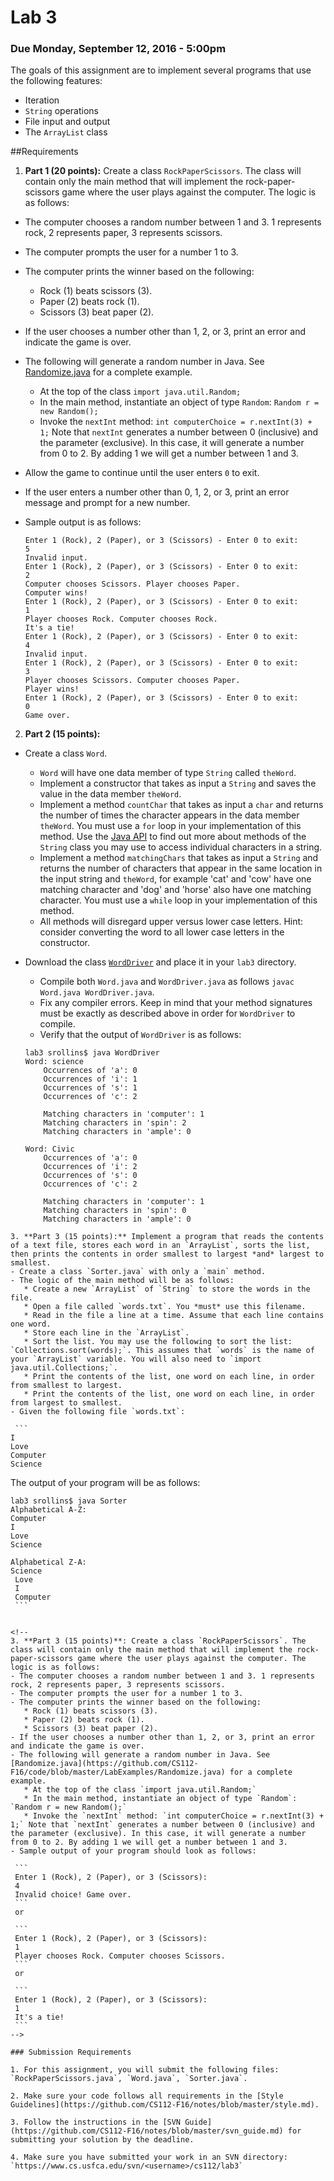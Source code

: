 Lab 3
=====

### Due Monday, September 12, 2016 - 5:00pm

The goals of this assignment are to implement several programs that use the following features:

- Iteration
- `String` operations
- File input and output
- The `ArrayList` class

##Requirements
1. **Part 1 (20 points):** Create a class `RockPaperScissors`. The class will contain only the main method that will implement the rock-paper-scissors game where the user plays against the computer. The logic is as follows:
  - The computer chooses a random number between 1 and 3. 1 represents rock, 2 represents paper, 3 represents scissors.
  - The computer prompts the user for a number 1 to 3.
  - The computer prints the winner based on the following:
      * Rock (1) beats scissors (3).
      * Paper (2) beats rock (1).
      * Scissors (3) beat paper (2).
  - If the user chooses a number other than 1, 2, or 3, print an error and indicate the game is over.
  - The following will generate a random number in Java. See [Randomize.java](https://github.com/CS112-F16/code/blob/master/LabExamples/Randomize.java) for a complete example.
      * At the top of the class `import java.util.Random;`
      * In the main method, instantiate an object of type `Random`: `Random r = new Random();`
      * Invoke the `nextInt` method: `int computerChoice = r.nextInt(3) + 1;` Note that `nextInt` generates a number between 0 (inclusive) and the parameter (exclusive). In this case, it will generate a number from 0 to 2. By adding 1 we will get a number between 1 and 3.
  - Allow the game to continue until the user enters `0` to exit.
  - If the user enters a number other than 0, 1, 2, or 3, print an error message and prompt for a new number.
  - Sample output is as follows:
	
	```
	Enter 1 (Rock), 2 (Paper), or 3 (Scissors) - Enter 0 to exit:
	5
	Invalid input.
	Enter 1 (Rock), 2 (Paper), or 3 (Scissors) - Enter 0 to exit:
	2
	Computer chooses Scissors. Player chooses Paper.
	Computer wins!
	Enter 1 (Rock), 2 (Paper), or 3 (Scissors) - Enter 0 to exit:
	1
	Player chooses Rock. Computer chooses Rock.
	It's a tie!
	Enter 1 (Rock), 2 (Paper), or 3 (Scissors) - Enter 0 to exit:
	4
	Invalid input.
	Enter 1 (Rock), 2 (Paper), or 3 (Scissors) - Enter 0 to exit:
	3
	Player chooses Scissors. Computer chooses Paper.
	Player wins!
	Enter 1 (Rock), 2 (Paper), or 3 (Scissors) - Enter 0 to exit:
	0
	Game over.
	
	```
 
2. **Part 2 (15 points):**
  - Create a class `Word`.
      * `Word` will have one data member of type `String` called `theWord`.
      * Implement a constructor that takes as input a `String` and saves the value in the data member `theWord`.
      * Implement a method `countChar` that takes as input a `char` and returns the number of times the character appears in the data member `theWord`.  You must use a `for` loop in your implementation of this method. Use the [Java API](https://docs.oracle.com/javase/8/docs/api/java/lang/String.html) to find out more about methods of the `String` class you may use to access individual characters in a string.
      * Implement a method `matchingChars` that takes as input a `String` and returns the number of characters that appear in the same location in the input string and `theWord`, for example 'cat' and 'cow' have one matching character and 'dog' and 'horse' also have one matching character.  You must use a `while` loop in your implementation of this method.
      * All methods will disregard upper versus lower case letters. Hint: consider converting the word to all lower case letters in the constructor.
  - Download the class 	[`WordDriver`](https://github.com/CS112-F16/labs/blob/master/code/WordDriver.java) and place it in your `lab3` directory. 
      * Compile both `Word.java` and `WordDriver.java` as follows `javac Word.java WordDriver.java`.
      * Fix any compiler errors. Keep in mind that your method signatures must be exactly as described above in order for `WordDriver` to compile.
      * Verify that the output of `WordDriver` is as follows:
      
	```
	lab3 srollins$ java WordDriver
	Word: science
		Occurrences of 'a': 0
		Occurrences of 'i': 1
		Occurrences of 's': 1
		Occurrences of 'c': 2

		Matching characters in 'computer': 1
		Matching characters in 'spin': 2
		Matching characters in 'ample': 0

	Word: Civic
		Occurrences of 'a': 0
		Occurrences of 'i': 2
		Occurrences of 's': 0
		Occurrences of 'c': 2

		Matching characters in 'computer': 1
		Matching characters in 'spin': 0
		Matching characters in 'ample': 0
   ```
3. **Part 3 (15 points):** Implement a program that reads the contents of a text file, stores each word in an `ArrayList`, sorts the list, then prints the contents in order smallest to largest *and* largest to smallest.
  - Create a class `Sorter.java` with only a `main` method.
  - The logic of the main method will be as follows:
      * Create a new `ArrayList` of `String` to store the words in the file.
      * Open a file called `words.txt`. You *must* use this filename.
      * Read in the file a line at a time. Assume that each line contains one word.
      * Store each line in the `ArrayList`.
      * Sort the list. You may use the following to sort the list: `Collections.sort(words);`. This assumes that `words` is the name of your `ArrayList` variable. You will also need to `import java.util.Collections;`.
      * Print the contents of the list, one word on each line, in order from smallest to largest.
      * Print the contents of the list, one word on each line, in order from largest to smallest.
  - Given the following file `words.txt`:
  
	```
   I
   Love
   Computer
   Science
   ```
   The output of your program will be as follows:
    
   ```
   lab3 srollins$ java Sorter
   Alphabetical A-Z:
   Computer
   I
   Love
   Science
   
   Alphabetical Z-A:
   Science
	Love
	I
	Computer
	```


<!--
  3. **Part 3 (15 points)**: Create a class `RockPaperScissors`. The class will contain only the main method that will implement the rock-paper-scissors game where the user plays against the computer. The logic is as follows:
  - The computer chooses a random number between 1 and 3. 1 represents rock, 2 represents paper, 3 represents scissors.
  - The computer prompts the user for a number 1 to 3.
  - The computer prints the winner based on the following:
      * Rock (1) beats scissors (3).
      * Paper (2) beats rock (1).
      * Scissors (3) beat paper (2).
  - If the user chooses a number other than 1, 2, or 3, print an error and indicate the game is over.
  - The following will generate a random number in Java. See [Randomize.java](https://github.com/CS112-F16/code/blob/master/LabExamples/Randomize.java) for a complete example.
      * At the top of the class `import java.util.Random;`
      * In the main method, instantiate an object of type `Random`: `Random r = new Random();`
      * Invoke the `nextInt` method: `int computerChoice = r.nextInt(3) + 1;` Note that `nextInt` generates a number between 0 (inclusive) and the parameter (exclusive). In this case, it will generate a number from 0 to 2. By adding 1 we will get a number between 1 and 3.
  - Sample output of your program should look as follows:
  
	```
  	Enter 1 (Rock), 2 (Paper), or 3 (Scissors):
	4
	Invalid choice! Game over.
	```
	or
	
	```
	Enter 1 (Rock), 2 (Paper), or 3 (Scissors):
	1
	Player chooses Rock. Computer chooses Scissors.
 	```
 	or
 	
 	```
 	Enter 1 (Rock), 2 (Paper), or 3 (Scissors):
	1
	It's a tie!
	```
-->

### Submission Requirements

1. For this assignment, you will submit the following files: `RockPaperScissors.java`, `Word.java`, `Sorter.java`. 

2. Make sure your code follows all requirements in the [Style Guidelines](https://github.com/CS112-F16/notes/blob/master/style.md).

3. Follow the instructions in the [SVN Guide](https://github.com/CS112-F16/notes/blob/master/svn_guide.md) for submitting your solution by the deadline.

4. Make sure you have submitted your work in an SVN directory: `https://www.cs.usfca.edu/svn/<username>/cs112/lab3`


